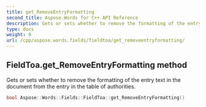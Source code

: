 ```yaml
---
title: get_RemoveEntryFormatting
second_title: Aspose.Words for C++ API Reference
description: Gets or sets whether to remove the formatting of the entry text in the document from the entry in the table of authorities. 
type: docs
weight: 0
url: /cpp/aspose.words.fields/fieldtoa/get_removeentryformatting/
---
```

## FieldToa.get_RemoveEntryFormatting method


Gets or sets whether to remove the formatting of the entry text in the document from the entry in the table of authorities.

```cpp
bool Aspose::Words::Fields::FieldToa::get_RemoveEntryFormatting()
```

